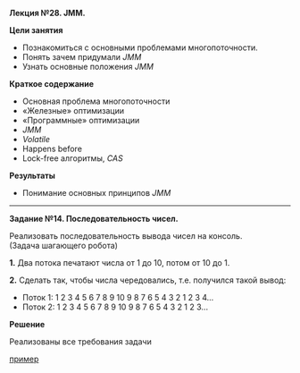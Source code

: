 **Лекция №28. JMM.**

**Цели занятия**
- Познакомиться с основными проблемами многопоточности.
- Понять зачем придумали _JMM_
- Узнать основные положения _JMM_

**Краткое содержание**
- Основная проблема многопоточности
- «Железные» оптимизации
- «Программные» оптимизации
- _JMM_
- _Volatile_
- Happens before
- Lock-free алгоритмы, _CAS_

**Результаты**
- Понимание основных принципов _JMM_

---

**Задание №14. Последовательность чисел.**

Реализовать последовательность вывода чисел на консоль.<br>
(Задача шагающего робота)

**1.** Два потока печатают числа от 1 до 10, потом от 10 до 1.

**2.** Сделать так, чтобы числа чередовались, т.е. получился такой вывод:
- Поток 1: 1 2 3 4 5 6 7 8 9 10 9 8 7 6 5 4 3 2 1 2 3 4...
- Поток 2:  1 2 3 4 5 6 7 8 9 10 9 8 7 6 5 4 3 2 1 2 3...

**Решение**

Реализованы все требования задачи

[пример](http://example.com/ "Необязательная подсказка")